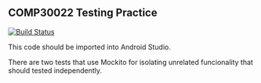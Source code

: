 COMP30022 Testing Practice
---

[![Build Status](https://travis-ci.com/COMP30022/postage-calculator.svg?token=WTPrcBGQxR6szJmGZvEc&branch=master)](https://travis-ci.com/COMP30022/postage-calculator)

This code should be imported into Android Studio.

There are two tests that use Mockito for isolating unrelated funcionality that should tested independently.

